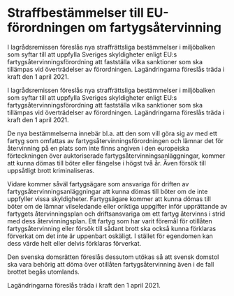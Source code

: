 # Straffbestämmelser till EU-förordningen om fartygsåtervinning

I lagrådsremissen föreslås nya straffrättsliga bestämmelser i miljöbalken som syftar till att uppfylla Sveriges skyldigheter enligt EU:s fartygsåtervinningsförordning att fastställa vilka sanktioner som ska tillämpas vid överträdelser av förordningen. Lagändringarna föreslås träda i kraft den 1 april 2021.

I lagrådsremissen föreslås nya straffrättsliga bestämmelser i miljöbalken som syftar till att uppfylla Sveriges skyldigheter enligt EU:s fartygsåtervinningsförordning att fastställa vilka sanktioner som ska tillämpas vid överträdelser av förordningen. Lagändringarna föreslås träda i kraft den 1 april 2021.

De nya bestämmelserna innebär bl.a. att den som vill göra sig av med ett fartyg som omfattas av fartygsåtervinningsförordningen och lämnar det för återvinning på en plats som inte finns angiven i den europeiska förteckningen över auktoriserade fartygsåtervinningsanläggningar, kommer att kunna dömas till böter eller fängelse i högst två år. Även försök till uppsåtligt brott kriminaliseras.

Vidare kommer såväl fartygsägare som ansvariga för driften av fartygsåtervinningsanläggningar att kunna dömas till böter om de inte uppfyller vissa skyldigheter. Fartygsägare kommer att kunna dömas till böter om de lämnar vilseledande eller oriktiga uppgifter inför upprättande av fartygets återvinningsplan och driftsansvariga om ett fartyg återvinns i strid med dess återvinningsplan. Ett fartyg som har varit föremål för otillåten fartygsåtervinning eller försök till sådant brott ska också kunna förklaras förverkat om det inte är uppenbart oskäligt. I stället för egendomen kan dess värde helt eller delvis förklaras förverkat.

Den svenska domsrätten föreslås dessutom utökas så att svensk domstol ska vara behörig att döma över otillåten fartygsåtervinning även i de fall brottet begås utomlands.

Lagändringarna föreslås träda i kraft den 1 april 2021.
